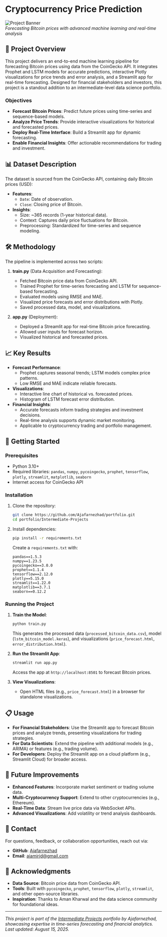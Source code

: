 # Cryptocurrency Price Prediction

![Project Banner](https://via.placeholder.com/1200x200.png?text=Cryptocurrency+Price+Prediction)  
*Forecasting Bitcoin prices with advanced machine learning and real-time analysis*

## 📖 Project Overview

This project delivers an end-to-end machine learning pipeline for forecasting Bitcoin prices using data from the CoinGecko API. It integrates Prophet and LSTM models for accurate predictions, interactive Plotly visualizations for price trends and error analysis, and a Streamlit app for real-time forecasting. Designed for financial stakeholders and investors, this project is a standout addition to an intermediate-level data science portfolio.

### Objectives
- **Forecast Bitcoin Prices**: Predict future prices using time-series and sequence-based models.
- **Analyze Price Trends**: Provide interactive visualizations for historical and forecasted prices.
- **Deploy Real-Time Interface**: Build a Streamlit app for dynamic forecasting.
- **Enable Financial Insights**: Offer actionable recommendations for trading and investment.

## 📊 Dataset Description

The dataset is sourced from the CoinGecko API, containing daily Bitcoin prices (USD):

- **Features**:
  - `Date`: Date of observation.
  - `Close`: Closing price of Bitcoin.
- **Insights**:
  - Size: ~365 records (1-year historical data).
  - Context: Captures daily price fluctuations for Bitcoin.
  - Preprocessing: Standardized for time-series and sequence modeling.

## 🛠 Methodology

The pipeline is implemented across two scripts:

1. **train.py** (Data Acquisition and Forecasting):
   - Fetched Bitcoin price data from CoinGecko API.
   - Trained Prophet for time-series forecasting and LSTM for sequence-based forecasting.
   - Evaluated models using RMSE and MAE.
   - Visualized price forecasts and error distributions with Plotly.
   - Saved processed data, model, and visualizations.

2. **app.py** (Deployment):
   - Deployed a Streamlit app for real-time Bitcoin price forecasting.
   - Allowed user inputs for forecast horizon.
   - Visualized historical and forecasted prices.

## 📈 Key Results

- **Forecast Performance**:
  - Prophet captures seasonal trends; LSTM models complex price patterns.
  - Low RMSE and MAE indicate reliable forecasts.
- **Visualizations**:
  - Interactive line chart of historical vs. forecasted prices.
  - Histogram of LSTM forecast error distribution.
- **Financial Insights**:
  - Accurate forecasts inform trading strategies and investment decisions.
  - Real-time analysis supports dynamic market monitoring.
  - Applicable to cryptocurrency trading and portfolio management.

## 🚀 Getting Started

### Prerequisites
- Python 3.10+
- Required libraries: `pandas`, `numpy`, `pycoingecko`, `prophet`, `tensorflow`, `plotly`, `streamlit`, `matplotlib`, `seaborn`
- Internet access for CoinGecko API

### Installation
1. Clone the repository:
   ```bash
   git clone https://github.com/Ajafarnezhad/portfolio.git
   cd portfolio/Intermediate-Projects
   ```
2. Install dependencies:
   ```bash
   pip install -r requirements.txt
   ```
   Create a `requirements.txt` with:
   ```
   pandas==1.5.3
   numpy==1.23.5
   pycoingecko==3.0.0
   prophet==1.1.4
   tensorflow==2.12.0
   plotly==5.15.0
   streamlit==1.22.0
   matplotlib==3.7.1
   seaborn==0.12.2
   ```

### Running the Project
1. **Train the Model**:
   ```bash
   python train.py
   ```
   This generates the processed data (`processed_bitcoin_data.csv`), model (`lstm_bitcoin_model.keras`), and visualizations (`price_forecast.html`, `error_distribution.html`).

2. **Run the Streamlit App**:
   ```bash
   streamlit run app.py
   ```
   Access the app at `http://localhost:8501` to forecast Bitcoin prices.

3. **View Visualizations**:
   - Open HTML files (e.g., `price_forecast.html`) in a browser for standalone visualizations.

## 📋 Usage

- **For Financial Stakeholders**: Use the Streamlit app to forecast Bitcoin prices and analyze trends, presenting visualizations for trading strategies.
- **For Data Scientists**: Extend the pipeline with additional models (e.g., ARIMA) or features (e.g., trading volume).
- **For Developers**: Deploy the Streamlit app on a cloud platform (e.g., Streamlit Cloud) for broader access.

## 🔮 Future Improvements

- **Enhanced Features**: Incorporate market sentiment or trading volume data.
- **Multi-Cryptocurrency Support**: Extend to other cryptocurrencies (e.g., Ethereum).
- **Real-Time Data**: Stream live price data via WebSocket APIs.
- **Advanced Visualizations**: Add volatility or trend analysis dashboards.

## 📧 Contact

For questions, feedback, or collaboration opportunities, reach out via:
- **GitHub**: [Ajafarnezhad](https://github.com/Ajafarnezhad)
- **Email**: aiamirjd@gmail.com

## 🙏 Acknowledgments

- **Data Source**: Bitcoin price data from CoinGecko API.
- **Tools**: Built with `pycoingecko`, `prophet`, `tensorflow`, `plotly`, `streamlit`, and other open-source libraries.
- **Inspiration**: Thanks to Aman Kharwal and the data science community for foundational ideas.

---

*This project is part of the [Intermediate Projects](https://github.com/Ajafarnezhad/portfolio/tree/main/Intermediate-Projects) portfolio by Ajafarnezhad, showcasing expertise in time-series forecasting and financial analytics. Last updated: August 15, 2025.*